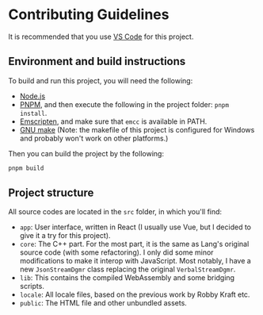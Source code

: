 # Contributing Guidelines

It is recommended that you use [VS Code](https://code.visualstudio.com/) for this project.

## Environment and build instructions

To build and run this project, you will need the following:
- [Node.js](https://nodejs.org/)
- [PNPM](https://pnpm.io/), and then execute the following in the project folder: `pnpm install`.
- [Emscripten](https://emscripten.org/), and make sure that `emcc` is available in PATH.
- [GNU make](https://community.chocolatey.org/packages/make) (Note: the makefile of this project is configured for Windows and probably won't work on other platforms.)

Then you can build the project by the following:

```bash
pnpm build
```

## Project structure

All source codes are located in the `src` folder, in which you'll find:

- `app`: User interface, written in React (I usually use Vue, but I decided to give it a try for this project).
- `core`: The C++ part. For the most part, it is the same as Lang's original source code (with some refactoring). I only did some minor modifications to make it interop with JavaScript. Most notably, I have a new `JsonStreamDgmr` class replacing the original `VerbalStreamDgmr`.
- `lib`: This contains the compiled WebAssembly and some bridging scripts.
- `locale`: All locale files, based on the previous work by Robby Kraft etc.
- `public`: The HTML file and other unbundled assets.
